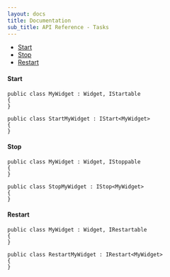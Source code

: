 ```yaml
---
layout: docs
title: Documentation
sub_title: API Reference - Tasks
---
```


- [Start](#start)
- [Stop](#stop)
- [Restart](#restart)

#### Start

```
public class MyWidget : Widget, IStartable
{
}
```

```
public class StartMyWidget : IStart<MyWidget>
{
}
```

#### Stop

```
public class MyWidget : Widget, IStoppable
{
}
```

```
public class StopMyWidget : IStop<MyWidget>
{
}
```

#### Restart

```
public class MyWidget : Widget, IRestartable
{
}
```

```
public class RestartMyWidget : IRestart<MyWidget>
{
}
```
